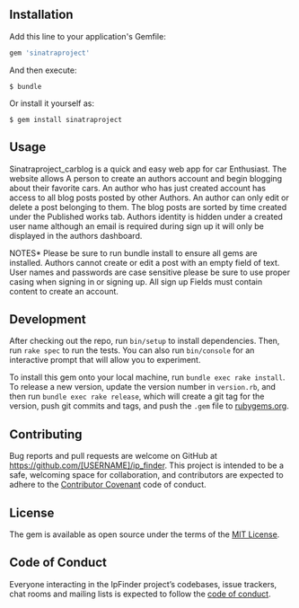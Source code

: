 
## Installation

Add this line to your application's Gemfile:

```ruby
gem 'sinatraproject'
```

And then execute:

    $ bundle

Or install it yourself as:

    $ gem install sinatraproject

## Usage

Sinatraproject_carblog is a quick and easy web app for car Enthusiast. The website allows A person to create an authors account and begin blogging about their favorite cars. An author who has just created account has access to all blog posts posted by other Authors. An author can only edit or delete a post belonging to them. The blog posts are sorted by time created under the Published works tab. Authors identity is hidden under a created user name although an email is required during sign up it will only be displayed in the authors dashboard.

NOTES*
Please be sure to run bundle install to ensure all gems are installed.
Authors cannot create or edit a post with an empty field of text.
User names and passwords are case sensitive please be sure to use proper casing when signing in or signing up.
All sign up Fields must contain content to create an account.



## Development

After checking out the repo, run `bin/setup` to install dependencies. Then, run `rake spec` to run the tests. You can also run `bin/console` for an interactive prompt that will allow you to experiment.

To install this gem onto your local machine, run `bundle exec rake install`. To release a new version, update the version number in `version.rb`, and then run `bundle exec rake release`, which will create a git tag for the version, push git commits and tags, and push the `.gem` file to [rubygems.org](https://rubygems.org).

## Contributing

Bug reports and pull requests are welcome on GitHub at https://github.com/[USERNAME]/ip_finder. This project is intended to be a safe, welcoming space for collaboration, and contributors are expected to adhere to the [Contributor Covenant](http://contributor-covenant.org) code of conduct.

## License

The gem is available as open source under the terms of the [MIT License](https://opensource.org/licenses/MIT).

## Code of Conduct

Everyone interacting in the IpFinder project’s codebases, issue trackers, chat rooms and mailing lists is expected to follow the [code of conduct](https://github.com/[USERNAME]/ip_finder/blob/master/CODE_OF_CONDUCT.md).
